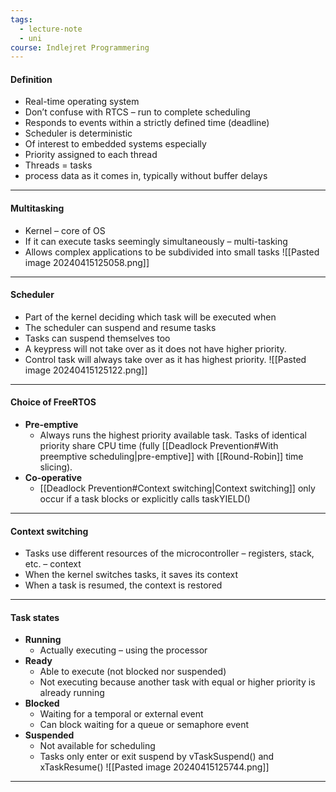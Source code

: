 ```yaml
---
tags:
  - lecture-note
  - uni
course: Indlejret Programmering
---
```

#### Definition
* Real-time operating system
* Don’t confuse with RTCS – run to complete scheduling
* Responds to events within a strictly defined time (deadline)
* Scheduler is deterministic
* Of interest to embedded systems especially
* Priority assigned to each thread
* Threads = tasks
* process data as it comes in, typically without buffer delays

***
#### Multitasking
* Kernel – core of OS
* If it can execute tasks seemingly simultaneously – multi-tasking
* Allows complex applications to be subdivided into small tasks
![[Pasted image 20240415125058.png]]

***
#### Scheduler
* Part of the kernel deciding which task will be executed when
* The scheduler can suspend and resume tasks
* Tasks can suspend themselves too
* A keypress will not take over as it does not have higher priority.
* Control task will always take over as it has highest priority.
![[Pasted image 20240415125122.png]]

***
#### Choice of FreeRTOS
* **Pre-emptive**
	* Always runs the highest priority available task. Tasks of identical priority share CPU time (fully [[Deadlock Prevention#With preemptive scheduling|pre-emptive]] with [[Round-Robin]] time slicing).
* **Co-operative**
	* [[Deadlock Prevention#Context switching|Context switching]] only occur if a task blocks or explicitly calls taskYIELD()

***
#### Context switching
* Tasks use different resources of the microcontroller – registers, stack, etc. – context 
* When the kernel switches tasks, it saves its context
* When a task is resumed, the context is restored

***
#### Task states
* **Running**
	* Actually executing – using the processor
* **Ready**
	* Able to execute (not blocked nor suspended)
	* Not executing because another task with equal or higher priority is already running
* **Blocked**
	* Waiting for a temporal or external event
	* Can block waiting for a queue or semaphore event
* **Suspended**
	* Not available for scheduling
	* Tasks only enter or exit suspend by vTaskSuspend() and xTaskResume()
![[Pasted image 20240415125744.png]]

***